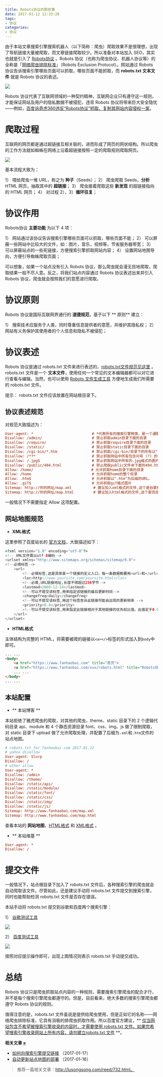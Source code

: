 ```yaml
---
title: Robots协议的那些事
date: 2017-01-12 12:33:20
tags:
- 协议
categories:
- 协议
---
```


由于本站文章搜索引擎搜索机器人（以下简称：爬虫）爬取效果不是很理想，出现了导航链接大量被爬取，而文章链接爬取较少。所以准备对本站加入 SEO，其实也就是引入了 [Robots协议](http://baike.baidu.com/link?url=2cB03FvdeTNWMUFlQEQxT4E6FxQ7DGXQr7Q6tAt702pNePMjVODT4Sj1vxp9W5ehdG9QP6dUZBrsiIJNYphnkPz6M9D8nHmbo7sdLNEydcg7QVqgnu4LUIGKTg5v-3ii0JqcHLrvxcBzN1UNBBH3fWBWmVlh3Jh0kSpoybswT7_) 。Robots 协议（也称为爬虫协议、机器人协议等）的全称是「[网络爬虫排除标准](http://baike.baidu.com/link?url=qZmXuLBjgnHeD9Q-gV4Rg1QAZOF04_MbuFOQRLaA_jZqIBgqVkbtVA-8YAzHo3mFwtrL2l0vrfmgw97OlU2R36hMv0KGgRTFOnl2lonhJ7J4Uspy3WCTiGCtpGK65BCc)」（Robots Exclusion Protocol）。网站通过 Robots 协议告诉搜索引擎哪些页面可以抓取，哪些页面不能抓取，而 **robots.txt 文本文件** 就是 Robots 协议的表述。

![](https://img.fanhaobai.com/2017/01/robots/n9DQpbXNbazisDMy_bouP7HN.png)<!--more-->

Robots 协议代表了互联网领域的一种契约精神，互联网企业只有遵守这一规则，才能保证网站及用户的隐私数据不被侵犯，违背 Robots 协议将带来巨大安全隐忧——例如，[百度诉奇虎360违反“Robots协议”抓取、复制其网站内容侵权一案](http://tech.ifeng.com/internet/special/baidupk360/content-1/detail_2012_08/29/17183239_0.shtml)。

# 爬取过程

互联网的网页都是通过超链接互相关联的，进而形成了网页的网状结构。所以爬虫的工作方法就如蜘蛛在网络上沿着超链接按照一定的爬取规则爬取网页。

![](https://img.fanhaobai.com/2017/01/robots/FozbmxH8U0MTs0N-teFaCtWa.jpg)

基本流程大致为：

1） 喂给爬虫一堆 URL，称之为 **种子**（Seeds）；
2） 爬虫爬取 Seeds，**分析** HTML 网页，抽取其中的 **超链接**；
3） 爬虫接着爬取这些 **新发现** 的超链接指向的 HTML 网页；
4） 对过程 2），3）**循环往复**；

# 协议作用

Robots协议 **主要功能** 为以下 4 项：

1） 网站通过该协议告诉搜索引擎哪些页面可以抓取，哪些页面不能；
2） 可以屏蔽一些网站中比较大的文件，如：图片，音乐，视频等，节省服务器带宽；
3） 可以屏蔽站点的一些死链接，方便搜索引擎抓取网站内容；
4） 设置网站地图导向，方便引导蜘蛛爬取页面；

可以想象，如果一个站点没有引入 Robots 协议，那么爬虫就会漫无目地爬取，爬取结果一般不尽人意。反之，将我们站点内容通过 Robots 协议表述出来并引入 Robots 协议，爬虫就会按照我们的意愿进行爬取。


# 协议原则

Robots 协议是国际互联网界通行的 **道德规范**，基于以下 ** 原则** 建立：

1） 搜索技术应服务于人类，同时尊重信息提供者的意愿，并维护其隐私权；
2） 网站有义务保护其使用者的个人信息和隐私不被侵犯；

#  协议表述

Robots 协议是通过 robots.txt 文件来进行表述的，[robots.txt文件规范见这里](http://www.robotstxt.org/robotstxt.html) 。robots.txt 文件是一个 **文本文件**，使用任何一个常见的文本编辑器都可以对它进行查看与编辑。当然，也可以使用 [Robots 文件生成工具](http://tool.chinaz.com/robots) 方便地生成我们所需要的 robots.txt 文件。

提示： robots.txt 文件应该放置在网站根目录下。

## 协议表述规范

对规范大致描述为：

```Ini
User-agent: *                           # *代表所有的搜索引擎种类，是一个通配符，其他常用值：百度-Baiduspider，搜狗-sogou spider，谷歌-Googlebot
Disallow: /admin/                       # 禁止抓取admin目录下面的目录
Disallow: /require/                     # 禁止抓取require目录下面的目录
Disallow: /static/                      # 禁止抓取static目录下面的目录
Disallow: /cgi-bin/*.htm                # 禁止抓取/cgi-bin/目录下的所有以".htm"为后缀的URL(包含子目录)。
Disallow: /*?*                          # 禁止抓取网站中所有包含问号 (?) 的网址
Disallow: /.jpg$                        # 禁止抓取网站中所有的.jpg格式的图片
Disallow: /public/404.html              # 禁止爬取public文件夹下面的404.htm文件。
Allow: /home/　                         # 允许抓取home目录下面的目录
Allow: /home                            # 允许抓取home的整个目录
Allow: .htm$                            # 允许抓取以".htm"为后缀的URL。
Allow: .gif$                            # 允许抓取gif格式图片
Sitemap: http://你的网址/map.xml          # 建议加入xml格式的文件,这个是谷歌标准格式
Sitemap: http://你的网址/map.html         # 建议加入html格式的文件,这个是百度标准格式
```

一般情况下不需要指定 Allow 这项配置。

## 网站地图规范

* **XML格式**

这里参照了百度站长的 [官方文档](http://zhanzhang.baidu.com/college/courseinfo?id=267&page=2#h2_article_title3)，大致描述如下：

```PHP
<?xml version="1.0" encoding="utf-8"?>
<!-- XML文件需以utf-8编码-->
<urlset xmlns="http://www.sitemaps.org/schemas/sitemap/0.9">
<!--必填标签-->
    <url>
        <!--必填标签,这是具体某一个链接的定义入口，每一条数据都要用<url>和</url>包含在里面，这是必须的 -->
        <loc>http://www.yoursite.com/yoursite.html</loc>
        <!--必填,URL链接地址,长度不得超过256字节-->
        <lastmod>2009-12-14</lastmod>
        <!--可以不提交该标签,用来指定该链接的最后更新时间-->
        <changefreq>daily</changefreq>
        <!--可以不提交该标签,用这个标签告诉此链接可能会出现的更新频率 -->
        <priority>0.8</priority>
        <!--可以不提交该标签,用来指定此链接相对于其他链接的优先权比值，此值定于0.0-1.0之间-->
    </url>
</urlset>
```

* **HTML格式**

主体结构为完整的 HTML，将需要被爬的链接以`<a></>`标签的形式加入到`body`中即可。

```HTML
... ...
<body>
    <a href="https://www.fanhaobai.com" title="首页">
    <a href="https://www.fanhaobai.com/xxx/robots.html" title="Robots协议的那些事">
    ... ...
</body>
... ...
```

## 本站配置

* ** 本站博客 **

本站拒绝了雅虎爬虫的爬取，对其他的爬虫，theme、static 目录下的 2 个逻辑代码目录 api、module 和 4 个静态资源目录 font、css、img、js 做了限制爬取，对 static 目录下 upload 做了允许爬取处理，并配置了后缀为`.xml`和`.htm`文件的站点地图。

```Ini
# robots.txt for fanhaobai.com 2017.01.12
# yahoo disallow
User-agent: Slurp
Disallow: /
# other allow
User-agent: *
Disallow: /admin
Disallow: /theme/
Disallow: /static/api/
Disallow: /static/module/
Disallow: /static/font/
Disallow: /static/css/
Disallow: /static/img/
Disallow: /static/js/
Sitemap: http://www.fanhaobai.com/map.xml
Sitemap: http://www.fanhaobai.com/map.html
```

查看本站的 **网站地图**，[HTML格式]() 和 [XML格式](https://www.fanhaobai.com/sitemap.xml) 。

* ** 本站维基 **

```Ini
User-agent: *
Disallow: /
```

# 提交文件

一般情况下，站点根目录下加入了 robots.txt 文件后，各种搜索引擎的爬虫就会自动爬取该文件。尽管如此，还是建议手动将 robots.txt 文件提交到搜索引擎，同时也能帮助检测 robots.txt 文件是否存在错误。

本站手动将 robots.txt 提交到谷歌和百度两个搜索引擎：

1） [谷歌测试工具](https://www.google.com/webmasters/tools/robots-testing-tool?hl=zh-CN)

![](https://img.fanhaobai.com/2017/01/robots/5PCU9neptZdG3aY5veYsls0v.png)

2） [百度测试工具](http://zhanzhang.baidu.com/robots/index)

![](https://img.fanhaobai.com/2017/01/robots/xWjjcJzJrrhkjH6lWy7aZib_.png)

按照对应提示操作即可，出现上图情况则表示 robots.txt 手动提交成功。

# 总结

Robots 协议只是爬虫抓取站点内容的一种规则，需要搜索引擎爬虫的配合才行，并不是每个搜索引擎爬虫都遵守的。但是，目前看来，绝大多数的搜索引擎爬虫都遵守 Robots 协议的规则。

值得注意的是，robots.txt 文件虽说是提供给爬虫使用，但是正如它的名称——网络爬虫排除标准，它具有消极的排爬虫抓取作用。所以百度官方建议，** [仅当网站包含不希望被搜索引擎收录的内容时，才需要使用 robots.txt 文件。如果您希望搜索引擎收录网站上所有内容，请勿建立robots.txt 文件]() **。

<strong>相关文章 [»]()</strong>

* [如何向搜索引擎提交链接](https://www.fanhaobai.com/2017/01/push-links.html) <span>（2017-01-17）</span>
* [自动更新站点地图的部署](https://www.fanhaobai.com/2017/01/update-sitemap.html) <span>（2017-01-16）</span>

> 推荐一篇相关文章：http://lusongsong.com/reed/732.html。